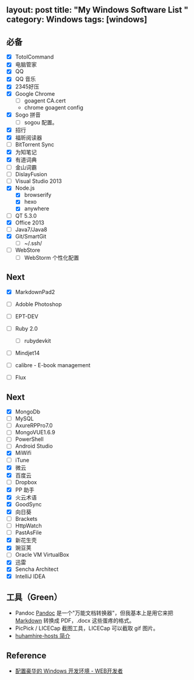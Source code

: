 layout: post
title: "My Windows Software List "
category: Windows
tags: [windows]
--- 

## 必备

- [x] TotolCommand
- [x] 电脑管家
- [x] QQ
- [x] QQ 音乐
- [x] 2345好压
- [x] Google Chrome
    - [ ]  goagent CA.cert
    - chrome goagent config
- [x] Sogo 拼音
    - [ ] sogou 配置。
- [x] 招行
- [x] 福昕阅读器
- [ ] BitTorrent Sync <input type='hidden' value='UH4Z3PIMHCG2HL6NXGBKTSI2WX2WHAWE' />
- [x] 为知笔记
- [x] 有道词典
- [ ] 金山词霸
- [ ] DislayFusion
- [ ] Visual Studio 2013
- [x] Node.js
    - [x] browserify
    - [x] hexo
    - [x] anywhere
- [ ] QT 5.3.0
- [x] Office 2013
- [ ] Java7/Java8
- [x] Git/SmartGit
    - [ ] ~/.ssh/
- [ ] WebStore
    - [ ] WebStorm 个性化配置

## Next

- [x] MarkdownPad2
- [ ] Adoble Photoshop
- [ ] EPT-DEV
- [ ] Ruby 2.0
    - [ ] rubydevkit
- [ ] Mindjet14
- [ ] calibre - E-book management
- [ ] Flux


## Next

- [x] MongoDb
- [ ] MySQL
- [ ] AxureRPPro7.0
- [ ] MongoVUE1.6.9
- [ ] PowerShell
- [ ] Android Studio
- [x] MiWifi
- [ ] iTune
- [x] 微云
- [x] 百度云
- [ ] Dropbox
- [x] PP 助手
- [x] 火云术语
- [x] GoodSync
- [x] 向日葵
- [ ] Brackets
- [ ] HttpWatch
- [ ] PastAsFile
- [x] 新花生壳
- [x] 豌豆荚
- [ ] Oracle VM VirtualBox
- [x] 迅雷
- [x] Sencha Architect
- [x] IntelliJ IDEA

## 工具（Green）

- Pandoc [Pandoc](http://johnmacfarlane.net/pandoc/ "Pandoc") 是一个"万能文档转换器"，但我基本上是用它来把 [Markdown](http://daringfireball.net/projects/markdown/ "Markdown") 转换成 PDF，.docx 这些蛋疼的格式。
- PicPick / LICECap 截图工具，LICECap 可以截取 gif 图片。
- [huhamhire-hosts 简介](https://hosts.huhamhire.com/introduction.html)

## Reference

- [配置豪华的 Windows 开发环境 - WEB开发者](http://www.admin10000.com/document/4724.html)
